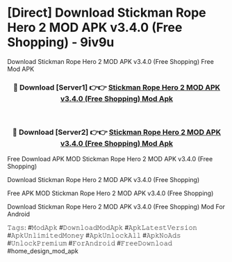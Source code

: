 # [Direct] Download Stickman Rope Hero 2 MOD APK v3.4.0 (Free Shopping) - 9iv9u
Download Stickman Rope Hero 2 MOD APK v3.4.0 (Free Shopping) Free Mod APK

<div align="center">
<h3>🔴 Download [Server1] 👉👉 <a href="https://apk-comot.site?title=Stickman_Rope_Hero_2_MOD_APK_v3.4.0_(Free_Shopping)">Stickman Rope Hero 2 MOD APK v3.4.0 (Free Shopping) Mod Apk</a></h3><br>

<h3>🔴 Download [Server2] 👉👉 <a href="https://apk-comot.site?title=Stickman_Rope_Hero_2_MOD_APK_v3.4.0_(Free_Shopping)">Stickman Rope Hero 2 MOD APK v3.4.0 (Free Shopping) Mod Apk</a></h3>
</div>


Free Download APK MOD Stickman Rope Hero 2 MOD APK v3.4.0 (Free Shopping)

Download Stickman Rope Hero 2 MOD APK v3.4.0 (Free Shopping) 

Free APK MOD Stickman Rope Hero 2 MOD APK v3.4.0 (Free Shopping) 

Download Stickman Rope Hero 2 MOD APK v3.4.0 (Free Shopping) Mod For Android

𝚃𝚊𝚐𝚜: #𝙼𝚘𝚍𝙰𝚙𝚔 #𝙳𝚘𝚠𝚗𝚕𝚘𝚊𝚍𝙼𝚘𝚍𝙰𝚙𝚔 #𝙰𝚙𝚔𝙻𝚊𝚝𝚎𝚜𝚝𝚅𝚎𝚛𝚜𝚒𝚘𝚗 #𝙰𝚙𝚔𝚄𝚗𝚕𝚒𝚖𝚒𝚝𝚎𝚍𝙼𝚘𝚗𝚎𝚢 #𝙰𝚙𝚔𝚄𝚗𝚕𝚘𝚌𝚔𝙰𝚕𝚕 #𝙰𝚙𝚔𝙽𝚘𝙰𝚍𝚜 #𝚄𝚗𝚕𝚘𝚌𝚔𝙿𝚛𝚎𝚖𝚒𝚞𝚖 #𝙵𝚘𝚛𝙰𝚗𝚍𝚛𝚘𝚒𝚍 #𝙵𝚛𝚎𝚎𝙳𝚘𝚠𝚗𝚕𝚘𝚊𝚍 #home_design_mod_apk